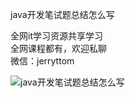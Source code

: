 java开发笔试题总结怎么写

全网it学习资源共享学习<br>全网课程都有，欢迎私聊<br>微信：jerryttom<br>

<img decoding="async" src="https://img1.baidu.com/it/u=959971487,4123612755&amp;fm=253&amp;fmt=auto&amp;app=138&amp;f=JPG?w=500&amp;h=707" alt="java开发笔试题总结怎么写">